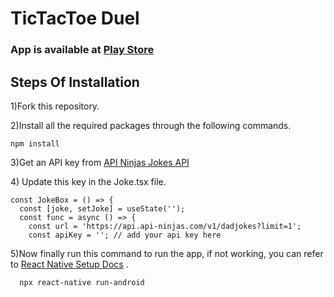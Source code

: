 <h1>TicTacToe Duel</h1>
<h3>App is available at <a href="https://play.google.com/store/apps/details?id=com.xo_game1" target="_blank">Play Store</a></h3>

<h2>Steps Of Installation</h2>
<p>1)Fork this repository.</p>
<p>2)Install all the required packages through the following commands.</p>

```
npm install
```
<p>3)Get an API key from <a href="https://api-ninjas.com/profile" target="_blank">API Ninjas Jokes API</a> </p>
<p>4) Update this key in the Joke.tsx file.</p>

```
const JokeBox = () => {
  const [joke, setJoke] = useState('');
  const func = async () => {
    const url = 'https://api.api-ninjas.com/v1/dadjokes?limit=1';
    const apiKey = ''; // add your api key here
```
<p>5)Now finally run this command to run the app, if not working, you can refer to <a href="https://reactnative.dev/docs/environment-setup"  target="_blank" >React Native Setup Docs</a> .</p>

```
  npx react-native run-android 
```
